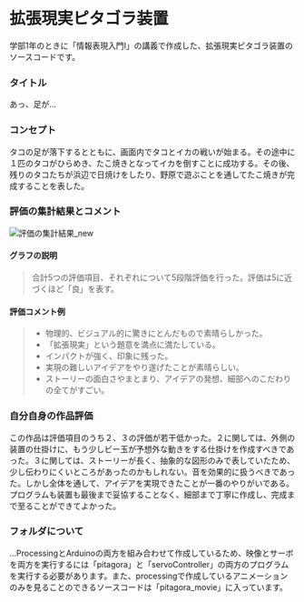 # 拡張現実ピタゴラ装置
学部1年のときに「情報表現入門Ⅰ」の講義で作成した、拡張現実ピタゴラ装置のソースコードです。

### タイトル
あっ、足が…

### コンセプト 
タコの足が落下するとともに、画面内でタコとイカの戦いが始まる。その途中に１匹のタコがひらめき、たこ焼きとなってイカを倒すことに成功する。その後、残りのタコたちが浜辺で日焼けをしたり、野原で遊ぶことを通してたこ焼きが完成することを表した。

### 評価の集計結果とコメント
![評価の集計結果_new](https://user-images.githubusercontent.com/50357319/121624113-e11e2680-caab-11eb-8f8c-bdb438d4eefd.png)

#### グラフの説明
>合計5つの評価項目、それぞれについて5段階評価を行った。評価は5に近づくほど「良」を表す。

#### 評価コメント例
> - 物理的、ビジュアル的に驚きにとんだもので素晴らしかった。
> - 「拡張現実」という題意を満点に満たしている。
> - インパクトが強く、印象に残った。
> - 実現の難しいアイデアをやり遂げたことが素晴らしい。
> - ストーリーの面白さやまとまり、アイデアの発想、細部へのこだわりの全てがすごい。

### 自分自身の作品評価
この作品は評価項目のうち２、３の評価が若干低かった。２に関しては、外側の装置の仕掛けに、もう少しビー玉が予想外な動きをする仕掛けを作成すべきであった。３に関しては、ストーリーが長く、抽象的な図形のみで表していたため、少し伝わりにくいところがあったのかもしれない。音を効果的に扱うべきであった。しかし全体を通して、アイデアを実現できたことが一番のやりがいである。プログラムも装置も最後まで妥協することなく、細部まで丁寧に作成し、完成まで至ることができてよかった。

### フォルダについて
...ProcessingとArduinoの両方を組み合わせて作成しているため、映像とサーボを両方を実行するには「pitagora」と「servoController」の両方のプログラムを実行する必要があります。また、processingで作成しているアニメーションのみを見ることのできるソースコードは「pitagora_movie」に入っています。
